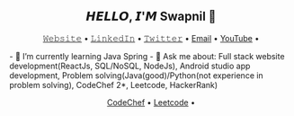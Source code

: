 <h2 align="center">𝙃𝙀𝙇𝙇𝙊, 𝙄'𝙈 Swapnil 👋</h2>
<p align="center">
  <a href="https://Swapnil-2503.github.io/Swapnil-2503">𝚆𝚎𝚋𝚜𝚒𝚝𝚎</a> •
  <a href="https://www.linkedin.com/in/swapnil-jadhav03">𝙻𝚒𝚗𝚔𝚎𝚍𝙸𝚗</a> •
  <a href="https://www.twitter.com/SwapNetFlix">𝚃𝚠𝚒𝚝𝚝𝚎𝚛</a> •
  <a href="mailto:Swapniljadhav6022@gmail.com">Email</a> •
  <a href="https://www.youtube.com/SwapNet">YouTube</a> •
</p>
- 🌱 I’m currently learning Java Spring
- 💬 Ask me about: Full stack website development(ReactJs, SQL/NoSQL, NodeJs), Android studio app development, Problem solving(Java(good)/Python(not experience in problem solving), CodeChef 2*, Leetcode, HackerRank)

<p align="center">
  <a href="https://www.codechef.com/users/the_sj">CodeChef</a> •
  <a href="https://leetcode.com/Swapnil-2503/">Leetcode</a> •
</p>
